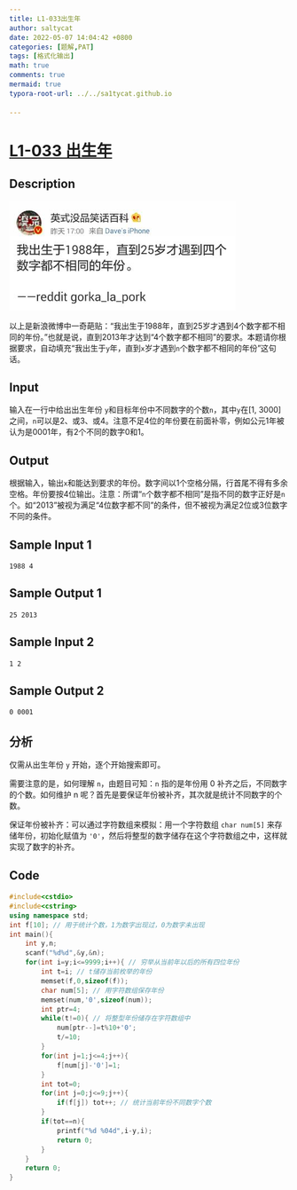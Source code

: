 ```yaml
---
title: L1-033出生年
author: saltycat
date: 2022-05-07 14:04:42 +0800
categories: [题解,PAT]
tags: [格式化输出]
math: true
comments: true
mermaid: true
typora-root-url: ../../sa1tycat.github.io

---
```


# [**L1-033 出生年**](https://pintia.cn/problem-sets/994805046380707840/problems/994805099426070528)

## Description

![img](/assets/blog_res/2022-05-07-L1033.assets/355)

以上是新浪微博中一奇葩贴：“我出生于1988年，直到25岁才遇到4个数字都不相同的年份。”也就是说，直到2013年才达到“4个数字都不相同”的要求。本题请你根据要求，自动填充“我出生于`y`年，直到`x`岁才遇到`n`个数字都不相同的年份”这句话。

## Input

输入在一行中给出出生年份 `y`和目标年份中不同数字的个数`n`，其中`y`在[1, 3000]之间，`n`可以是2、或3、或4。注意不足4位的年份要在前面补零，例如公元1年被认为是0001年，有2个不同的数字0和1。

## Output

根据输入，输出`x`和能达到要求的年份。数字间以1个空格分隔，行首尾不得有多余空格。年份要按4位输出。注意：所谓“`n`个数字都不相同”是指不同的数字正好是`n`个。如“2013”被视为满足“4位数字都不同”的条件，但不被视为满足2位或3位数字不同的条件。


## Sample Input 1 

```Sample Input 1 
1988 4
```

## Sample Output 1

```Sample Output 1
25 2013
```

## Sample Input 2 

```Sample Input 2
1 2
```

## Sample Output 2

```Sample Output 2
0 0001
```

## 分析

仅需从出生年份 `y` 开始，逐个开始搜索即可。

需要注意的是，如何理解 `n`，由题目可知：`n` 指的是年份用 0 补齐之后，不同数字的个数。如何维护 n 呢？首先是要保证年份被补齐，其次就是统计不同数字的个数。

保证年份被补齐：可以通过字符数组来模拟：用一个字符数组 `char num[5]` 来存储年份，初始化赋值为 `'0'`，然后将整型的数字储存在这个字符数组之中，这样就实现了数字的补齐。

## Code

```c++
#include<cstdio>
#include<cstring>
using namespace std;
int f[10]; // 用于统计个数，1为数字出现过，0为数字未出现
int main(){
    int y,n;
    scanf("%d%d",&y,&n);
    for(int i=y;i<=9999;i++){ // 穷举从当前年以后的所有四位年份
        int t=i; // t储存当前枚举的年份
        memset(f,0,sizeof(f));
        char num[5]; // 用字符数组保存年份
        memset(num,'0',sizeof(num));
        int ptr=4; 
        while(t!=0){ // 将整型年份储存在字符数组中
            num[ptr--]=t%10+'0';
            t/=10;
        }
        for(int j=1;j<=4;j++){
            f[num[j]-'0']=1; 
        }
        int tot=0;
        for(int j=0;j<=9;j++){
            if(f[j]) tot++; // 统计当前年份不同数字个数
        }
        if(tot==n){
            printf("%d %04d",i-y,i);
            return 0;
        }
    }
    return 0;
}
```


